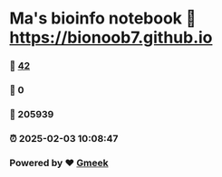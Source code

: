 # Ma's bioinfo notebook :link: https://bionoob7.github.io 
### :page_facing_up: [42](https://bionoob7.github.io/tag.html) 
### :speech_balloon: 0 
### :hibiscus: 205939 
### :alarm_clock: 2025-02-03 10:08:47 
### Powered by :heart: [Gmeek](https://github.com/Meekdai/Gmeek)

